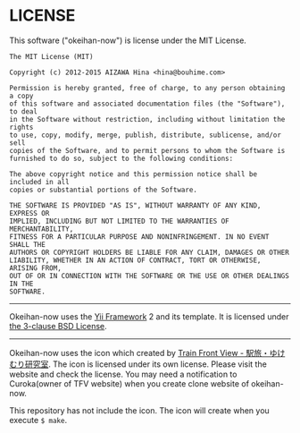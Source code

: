 LICENSE
=======

This software ("okeihan-now") is license under the MIT License.

```
The MIT License (MIT)

Copyright (c) 2012-2015 AIZAWA Hina <hina@bouhime.com>

Permission is hereby granted, free of charge, to any person obtaining a copy
of this software and associated documentation files (the "Software"), to deal
in the Software without restriction, including without limitation the rights
to use, copy, modify, merge, publish, distribute, sublicense, and/or sell
copies of the Software, and to permit persons to whom the Software is
furnished to do so, subject to the following conditions:

The above copyright notice and this permission notice shall be included in all
copies or substantial portions of the Software.

THE SOFTWARE IS PROVIDED "AS IS", WITHOUT WARRANTY OF ANY KIND, EXPRESS OR
IMPLIED, INCLUDING BUT NOT LIMITED TO THE WARRANTIES OF MERCHANTABILITY,
FITNESS FOR A PARTICULAR PURPOSE AND NONINFRINGEMENT. IN NO EVENT SHALL THE
AUTHORS OR COPYRIGHT HOLDERS BE LIABLE FOR ANY CLAIM, DAMAGES OR OTHER
LIABILITY, WHETHER IN AN ACTION OF CONTRACT, TORT OR OTHERWISE, ARISING FROM,
OUT OF OR IN CONNECTION WITH THE SOFTWARE OR THE USE OR OTHER DEALINGS IN THE
SOFTWARE.
```

----

Okeihan-now uses the [Yii Framework](http://www.yiiframework.com/) 2 and its template.
It is licensed under [the 3-clause BSD License](https://github.com/yiisoft/yii2/blob/master/LICENSE.md).

----

Okeihan-now uses the icon which created by [Train Front View - 駅旅・ゆけむり研究室](http://www.trainfrontview.net/).
The icon is licensed under its own license. Please visit the website and check the license.
You may need a notification to Curoka(owner of TFV website) when you create clone website of okeihan-now.

This repository has not include the icon.
The icon will create when you execute `$ make`.
